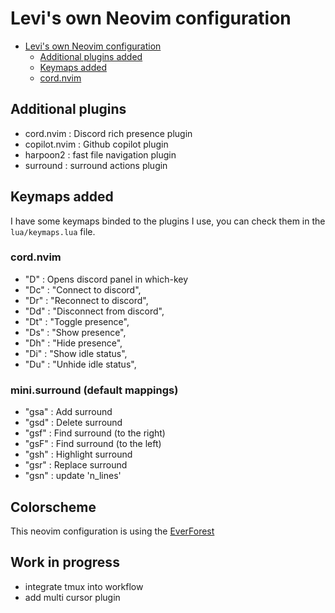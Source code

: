 # Levi's own Neovim configuration

<!--toc:start-->

- [Levi's own Neovim configuration](#levis-own-neovim-configuration)
  - [Additional plugins added](#additional-plugins-added)
  - [Keymaps added](#keymaps-added)
  - [cord.nvim](#cordnvim)
  <!--toc:end-->

## Additional plugins

- cord.nvim : Discord rich presence plugin
- copilot.nvim : Github copilot plugin
- harpoon2 : fast file navigation plugin
- surround : surround actions plugin

## Keymaps added

I have some keymaps binded to the plugins I use, you can check them in the `lua/keymaps.lua` file.

### cord.nvim

- "D" : Opens discord panel in which-key
- "Dc" : "Connect to discord",
- "Dr" : "Reconnect to discord",
- "Dd" : "Disconnect from discord",
- "Dt" : "Toggle presence",
- "Ds" : "Show presence",
- "Dh" : "Hide presence",
- "Di" : "Show idle status",
- "Du" : "Unhide idle status",

### mini.surround (default mappings)

- "gsa" : Add surround
- "gsd" : Delete surround
- "gsf" : Find surround (to the right)
- "gsF" : Find surround (to the left)
- "gsh" : Highlight surround
- "gsr" : Replace surround
- "gsn" : update 'n_lines'

## Colorscheme

This neovim configuration is using the [EverForest](https://github.com/sainnhe/everforest)

## Work in progress

- integrate tmux into workflow
- add multi cursor plugin
